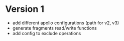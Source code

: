 # Version 1

- add different apollo configurations (path for v2, v3)
- generate fragments read/write functions
- add config to exclude operations
